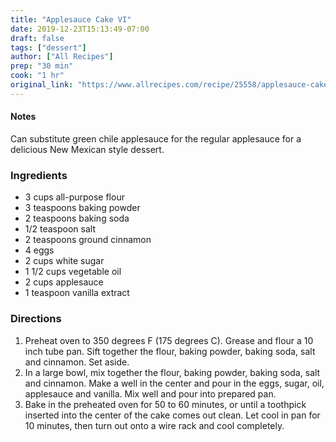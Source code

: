 ```yaml
---
title: "Applesauce Cake VI"
date: 2019-12-23T15:13:49-07:00
draft: false
tags: ["dessert"]
author: ["All Recipes"]
prep: "30 min"
cook: "1 hr"
original_link: "https://www.allrecipes.com/recipe/25558/applesauce-cake-vi/"
---
```

#### Notes
Can substitute green chile applesauce for the regular applesauce for a delicious New Mexican style dessert. 

### Ingredients
- 3 cups all-purpose flour
- 3 teaspoons baking powder
- 2 teaspoons baking soda
- 1/2 teaspoon salt
- 2 teaspoons ground cinnamon
- 4 eggs
- 2 cups white sugar
- 1 1/2 cups vegetable oil
- 2 cups applesauce
- 1 teaspoon vanilla extract

### Directions
1. Preheat oven to 350 degrees F (175 degrees C). Grease and flour a 10 inch tube pan. Sift together the flour, baking powder, baking soda, salt and cinnamon. Set aside.
1. In a large bowl, mix together the flour, baking powder, baking soda, salt and cinnamon. Make a well in the center and pour in the eggs, sugar, oil, applesauce and vanilla. Mix well and pour into prepared pan.
1. Bake in the preheated oven for 50 to 60 minutes, or until a toothpick inserted into the center of the cake comes out clean. Let cool in pan for 10 minutes, then turn out onto a wire rack and cool completely.
